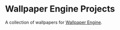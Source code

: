 # Wallpaper Engine Projects

A collection of wallpapers for [Wallpaper Engine](https://www.wallpaperengine.io/).

